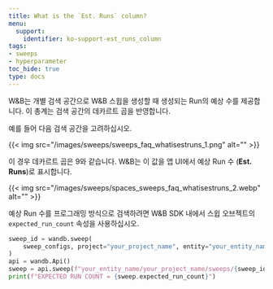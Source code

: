 ```yaml
---
title: What is the `Est. Runs` column?
menu:
  support:
    identifier: ko-support-est_runs_column
tags:
- sweeps
- hyperparameter
toc_hide: true
type: docs
---
```


W&B는 개별 검색 공간으로 W&B 스윕을 생성할 때 생성되는 Run의 예상 수를 제공합니다. 이 총계는 검색 공간의 데카르트 곱을 반영합니다.

예를 들어 다음 검색 공간을 고려하십시오.

{{< img src="/images/sweeps/sweeps_faq_whatisestruns_1.png" alt="" >}}

이 경우 데카르트 곱은 9와 같습니다. W&B는 이 값을 앱 UI에서 예상 Run 수 (**Est. Runs**)로 표시합니다.

{{< img src="/images/sweeps/spaces_sweeps_faq_whatisestruns_2.webp" alt="" >}}

예상 Run 수를 프로그래밍 방식으로 검색하려면 W&B SDK 내에서 스윕 오브젝트의 `expected_run_count` 속성을 사용하십시오.

```python
sweep_id = wandb.sweep(
    sweep_configs, project="your_project_name", entity="your_entity_name"
)
api = wandb.Api()
sweep = api.sweep(f"your_entity_name/your_project_name/sweeps/{sweep_id}")
print(f"EXPECTED RUN COUNT = {sweep.expected_run_count}")
```
